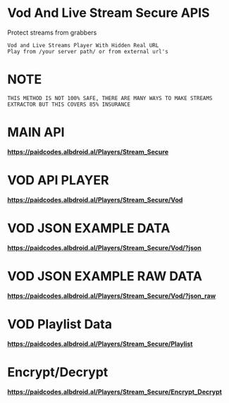# Vod And Live Stream Secure APIS
Protect streams from grabbers

    Vod and Live Streams Player With Hidden Real URL
    Play from /your server path/ or from external url's
    
# NOTE
    THIS METHOD IS NOT 100% SAFE, THERE ARE MANY WAYS TO MAKE STREAMS EXTRACTOR BUT THIS COVERS 85% INSURANCE

# MAIN API
**https://paidcodes.albdroid.al/Players/Stream_Secure**
    
# VOD API PLAYER
**https://paidcodes.albdroid.al/Players/Stream_Secure/Vod**

# VOD JSON EXAMPLE DATA
**https://paidcodes.albdroid.al/Players/Stream_Secure/Vod/?json**

# VOD JSON EXAMPLE RAW DATA
**https://paidcodes.albdroid.al/Players/Stream_Secure/Vod/?json_raw**

# VOD Playlist Data
**https://paidcodes.albdroid.al/Players/Stream_Secure/Playlist**

# Encrypt/Decrypt
**https://paidcodes.albdroid.al/Players/Stream_Secure/Encrypt_Decrypt**


